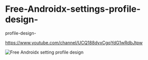 # Free-Androidx-settings-profile-design-
profile-design-

https://www.youtube.com/channel/UCQ188dyxCgqYdG1wRdbJtpw

![Free Androidx setting profile design](https://user-images.githubusercontent.com/71060268/93056119-980a8480-f689-11ea-9f35-9637395b13fa.png)

